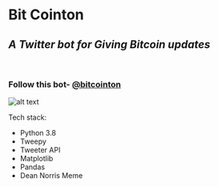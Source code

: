 # Bit Cointon

## _A Twitter bot for Giving Bitcoin updates_

<br/>

### Follow this bot- [@bitcointon](https://twitter.com/BitCointon)

![alt text](https://raw.githubusercontent.com/bing101/Python-projects/master/BitCointon/Screenshot.JPG)

Tech stack:

- Python 3.8
- Tweepy
- Tweeter API
- Matplotlib
- Pandas
- Dean Norris Meme
